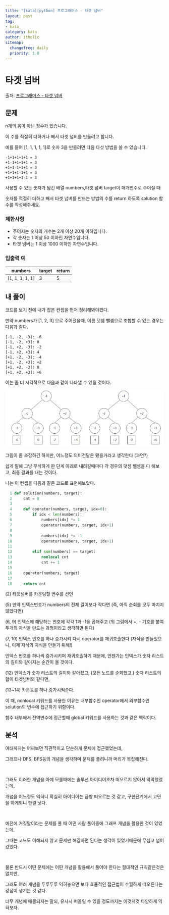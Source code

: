 ```yaml
---
title: "[kata][python] 프로그래머스 - 타겟 넘버"
layout: post
tag:
- kata
category: kata
author: itholic
sitemap:
  changefreq: daily
  priority: 1.0
---
```


# 타겟 넘버

출처: <a href="https://programmers.co.kr/learn/courses/30/lessons/43165" target="_blank">프로그래머스 - 타겟 넘버</a>

## 문제

n개의 음이 아닌 정수가 있습니다.

이 수를 적절히 더하거나 빼서 타겟 넘버를 만들려고 합니다.

예를 들어 [1, 1, 1, 1, 1]로 숫자 3을 만들려면 다음 다섯 방법을 쓸 수 있습니다.

```
-1+1+1+1+1 = 3
+1-1+1+1+1 = 3
+1+1-1+1+1 = 3
+1+1+1-1+1 = 3
+1+1+1+1-1 = 3
```

사용할 수 있는 숫자가 담긴 배열 numbers,타겟 넘버 target이 매개변수로 주어질 때

숫자를 적절히 더하고 빼서 타겟 넘버를 만드는 방법의 수를 return 하도록 solution 함수를 작성해주세요.

### 제한사항

- 주어지는 숫자의 개수는 2개 이상 20개 이하입니다.
- 각 숫자는 1 이상 50 이하인 자연수입니다.
- 타겟 넘버는 1 이상 1000 이하인 자연수입니다.

### 입출력 예

| numbers         | target | return |
| --------------- | ------ | ------ |
| [1, 1, 1, 1, 1] | 3      | 5      |



## 내 풀이

코드를 보기 전에 내가 잡은 컨셉을 먼저 정리해봐야겠다.

만약 numbers가 [1, 2, 3] 으로 주어졌을때, 이름 덧셈 뺄셈으로 조합할 수 있는 경우는 다음과 같다.

```
[-1, -2, -3]: -6
[-1, -2, +3]: 0
[-1, +2, -3]: -2
[-1, +2, +3]: 4
[+1, -2, -3]: -4
[+1, -2, +3]: +2
[+1, +2, -3]: 0
[+1, +2, +3]: +6
```

이는 좀 더 시각적으로 다음과 같이 나타낼 수 있을 것이다.

![](/assets/images/2019/02/06/kata-target-number/graph.png)

그림이 좀 조잡하긴 하지만, 어느정도 의미전달은 됐을거라고 생각한다 (과연?)

쉽게 말해 그냥 무식하게 한 단계 아래로 내려갈때마다 각 경우의 덧셈 뺄셈을 다 해보고, 최종 결과를 내는 것이다.

나는 이 컨셉을 다음과 같은 코드로 표현해보았다.

```python
  1 def solution(numbers, target):
  2     cnt = 0
  3
  4     def operator(numbers, target, idx=0):
  5         if idx < len(numbers):
  6             numbers[idx] *= 1
  7             operator(numbers, target, idx+1)
  8
  9             numbers[idx] *= -1
 10             operator(numbers, target, idx+1)
 11
 12         elif sum(numbers) == target:
 13             nonlocal cnt
 14             cnt += 1
 15
 16     operator(numbers, target)
 17
 18     return cnt
```

(2) 타겟넘버를 카운팅할 변수를 선언

(5) 만약 인덱스번호가 numbers의 전체 길이보다 작다면 (즉, 아직 순회를 모두 마치지 않았다면)

(6, 9) 인덱스에 해당하는 번호에 각각 1과 -1을 곱해주고 (워 그림에서 +, - 기호를 붙여 두개의 자식을 만드는 과정이라고 생각하면 된다)

(7, 10) 인덱스 번호를 하나 증가시켜 다시 operator를 재귀호출한다 (자식을 만들었으니, 이제 자식의 자식을 만들기 위해!)

인덱스 번호를 하나씩 증가시키며 재귀호출하기 때문에, 언젠가는 인덱스가 숫자 리스트의 길이와 같아지는 순간이 올 것이다.

(12) 인덱스가 숫자 리스트의 길이와 같아졌고, (모든 노드를 순회했고,) 숫자 리스트의 합이 타겟넘버와 같다면,

(13~14) 카운트를 하나 증가시켜준다.

이 때, nonlocal 키워드를 사용한 이유는 내부함수인 operator에서 외부함수인 solution의 변수에 접근하기 위함이다.

함수 내부에서 전역변수에 접근할때 global 키워드를 사용하는 것과 같은 맥락이다.


## 분석

여태까지는 어찌보면 직관적이고 단순하게 문제에 접근했었는데,

그래프나 DFS, BFS등의 개념을 생각하며 문제를 풀려니까 머리가 복잡해진다.

<br/>

그래도 이러한 개념을 아예 모를때에는 솔루션 아이디어조차 떠오르지 않아서 막막했었는데,

개념을 어느정도 익히니 확실히 아이디어는 금방 떠오르는 것 같고, 구현단계에서 고민을 하게되니 한결 낫다.

<br/>

예전에 거짓말이라는 문제를 풀 때 어떤 사람 풀이중에 그래프 개념을 활용한 것이 있었는데,

그때는 코드도 이해되지 않고 문제만 해결하면 된다는 생각이 있었기때문에 무심코 넘어갔었다.

<br/>

물론 반드시 어떤 문제에는 어떤 개념을 활용해서 풀어야 한다는 절대적인 규칙같은것은 없지만,

그래도 여러 개념을 두루두루 익혀놓으면 보다 효율적인 접근법이 수월하게 떠오른다는 강점이 생기는 것 같다.

너무 개념에 매몰되지는 말되, 유사시 떠올릴 수 있을 정도까지는 이것저것 다양하게 익혀보자.

